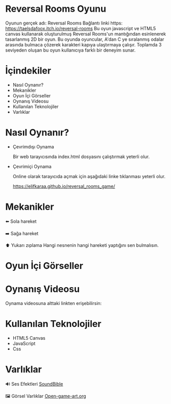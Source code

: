 # Reversal Rooms Oyunu 
Oyunun gerçek adı: Reversal Rooms Bağlantı linki https: https://taelsdafoox.itch.io/reversal-rooms 
Bu oyun javascript ve HTML5 canvas kullanarak oluşturulmuş Reversal Rooms'un mantığından esinlenerek tasarlanmış 2D bir oyun. Bu oyunda oyuncular, A'dan C ye sıralanmış odalar arasında bulmaca çözerek karakteri 
kapıya ulaştırmaya çalışır. Toplamda 3 seviyeden oluşan bu oyun kullanıcıya farklı bir deneyim sunar. 
# İçindekiler
 - Nasıl Oynanır?
 - Mekanikler
 - Oyun İçi Görseller
 - Oynanış Videosu
 - Kullanılan Teknolojiler
 - Varlıklar
 # Nasıl Oynanır?
- Çevrimdışı Oynama
 
  Bir web tarayıcısında index.html dosyasını çalıştırmak yeterli olur.
- Çevrimiçi Oynama
 
  Online olarak tarayıcıda açmak için aşağıdaki linke tıklanması yeterli olur.
  
  https://elifkaraa.github.io/reversal_rooms_game/
# Mekanikler
⬅️ Sola hareket

➡️ Sağa hareket

⬆️ Yukarı zıplama
Hangi nesnenin hangi hareketi yaptığını sen bulmalısın.  
# Oyun İçi Görseller
# Oynanış Videosu 
Oynama videosuna alttaki linkten erişebilirsin:
# Kullanılan Teknolojiler
- HTML5 Canvas
- JavaScript
- Css

# Varlıklar
🔊 Ses Efektleri
[ SoundBible](https://soundbible.com/free-sound-effects-3.html)  

🖼️ Görsel Varlıklar
[Open-game-art.org](https://opengameart.org/content/)
